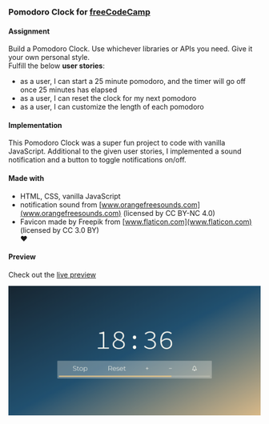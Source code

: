 ### Pomodoro Clock for [freeCodeCamp](https://www.freecodecamp.org/challenges/build-a-pomodoro-clock)

#### Assignment
Build a Pomodoro Clock. Use whichever libraries or APIs you need. Give it your own personal style.  
Fulfill the below **user stories**:
- as a user, I can start a 25 minute pomodoro, and the timer will go off once 25 minutes has elapsed  
- as a user, I can reset the clock for my next pomodoro  
- as a user, I can customize the length of each pomodoro

#### Implementation
This Pomodoro Clock was a super fun project to code with vanilla JavaScript. Additional to the given user stories, I implemented a sound notification and a button to toggle notifications on/off. 

#### Made with
- HTML, CSS, vanilla JavaScript  
- notification sound from [www.orangefreesounds.com](www.orangefreesounds.com) (licensed by CC BY-NC 4.0)  
- Favicon made by Freepik from [www.flaticon.com](www.flaticon.com) (licensed by CC 3.0 BY)  
♥

#### Preview

Check out the [live preview](https://miffili.github.io/freeCodeCamp/FED-pomodoroclock)

![Screenshot of the Pomodoro Clock for freeCodeCamp](https://raw.githubusercontent.com/Miffili/freeCodeCamp/87fd1d15e2ce356a577c0542eb213931e7f7a372/FED-pomodoroclock/preview/Pomodoro%20Clock.png "Screenshot of the Pomodoro Clock for freeCodeCamp")
